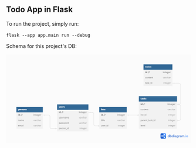 ## Todo App in Flask

To run the project, simply run:

```
flask --app app.main run --debug
```

Schema for this project's DB:

![schema](schema.png?raw=true)
